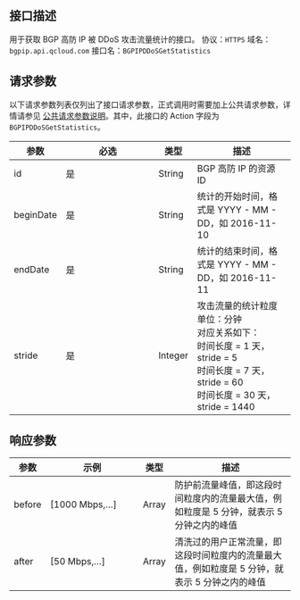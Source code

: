 ## 接口描述
用于获取 BGP 高防 IP 被 DDoS 攻击流量统计的接口。
协议：`HTTPS`
域名：`bgpip.api.qcloud.com`
接口名：`BGPIPDDoSGetStatistics`

## 请求参数
以下请求参数列表仅列出了接口请求参数，正式调用时需要加上公共请求参数，详情请参见 [公共请求参数说明](http://tce.fsphere.cn/document/api/213/6976)。其中，此接口的 Action 字段为 `BGPIPDDoSGetStatistics`。

| 参数 | 必选 | 类型 | 描述 |
|---------|---------|---------|---------|
| id | 是 | String | BGP 高防 IP 的资源 ID |
| beginDate | 是 | String | 统计的开始时间，格式是 YYYY - MM - DD，如 2016-11-10 |
| endDate | 是 | String | 统计的结束时间，格式是 YYYY - MM - DD，如 2016-11-11 |
| stride | 是 | Integer | 攻击流量的统计粒度</br>单位：分钟</br>对应关系如下：</br>时间长度 = 1 天，stride = 5</br>时间长度 = 7 天，stride = 60</br>时间长度 = 30 天，stride = 1440 |

## 响应参数
<style>
table th:nth-of-type(2) {
width: 150px; 
}
</style>

| 参数 | 示例	| 类型 |	描述 |
|---------|---------|---------|---------|
| before | [1000 Mbps,…] | Array | 防护前流量峰值，即这段时间粒度内的流量最大值，例如粒度是 5 分钟，就表示 5 分钟之内的峰值 |
| after | [50 Mbps,…] | Array |	清洗过的用户正常流量，即这段时间粒度内的流量最大值，例如粒度是 5 分钟，就表示 5 分钟之内的峰值 |
